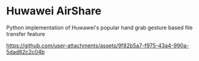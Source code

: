 # Huwawei AirShare
Python implementation of Huwawei's popular hand grab gesture based file transfer feature

https://github.com/user-attachments/assets/9f82b5a7-f975-43a4-990a-5dad82c2c04b


